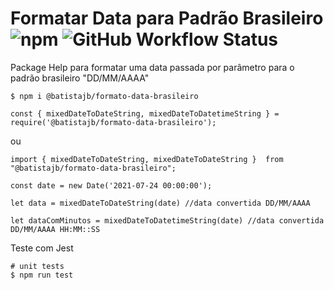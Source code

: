 # Formatar Data para Padrão Brasileiro ![npm](https://img.shields.io/npm/v/@batistajb/formato-data-brasileiro?label=vers%C3%A3o) ![GitHub Workflow Status](https://img.shields.io/github/workflow/status/batistajb/formato-data-brasileiro/Node.js%20Package?label=GitHub%20Actions&logo=github)
Package Help para formatar uma data passada por parâmetro para o padrão brasileiro "DD/MM/AAAA"


```
$ npm i @batistajb/formato-data-brasileiro

```

```
const { mixedDateToDateString, mixedDateToDatetimeString } = require('@batistajb/formato-data-brasileiro');
```
ou 
```
import { mixedDateToDateString, mixedDateToDateString }  from "@batistajb/formato-data-brasileiro";
```

```
const date = new Date('2021-07-24 00:00:00');

let data = mixedDateToDateString(date) //data convertida DD/MM/AAAA

let dataComMinutos = mixedDateToDatetimeString(date) //data convertida DD/MM/AAAA HH:MM::SS
```

Teste com Jest

```
# unit tests
$ npm run test
```
